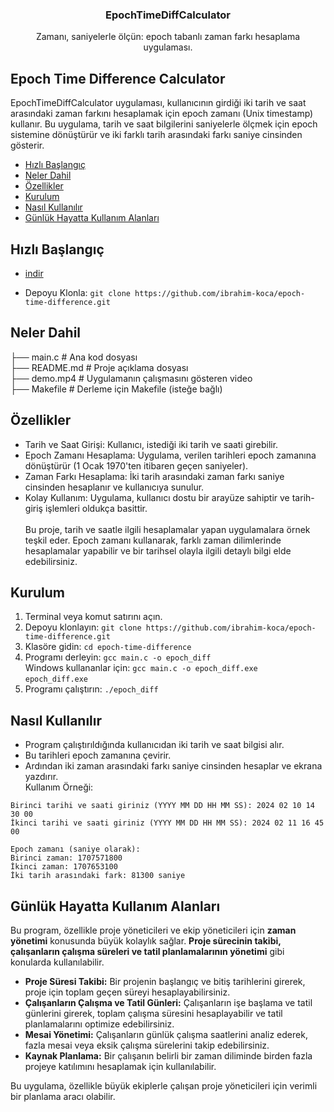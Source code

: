 <h3 align="center">EpochTimeDiffCalculator</h3>
<p align="center">
      Zamanı, saniyelerle ölçün: epoch tabanlı zaman farkı hesaplama uygulaması.

## Epoch Time Difference Calculator
EpochTimeDiffCalculator uygulaması, kullanıcının girdiği iki tarih ve saat arasındaki zaman farkını hesaplamak için epoch zamanı (Unix timestamp) kullanır. Bu uygulama, tarih ve saat bilgilerini saniyelerle ölçmek için epoch sistemine dönüştürür ve iki farklı tarih arasındaki farkı saniye cinsinden gösterir.

- [Hızlı Başlangıç](#hızlı-başlangıç)
- [Neler Dahil](#neler-dahil)
- [Özellikler](#özellikler)
- [Kurulum](#kurulum)
- [Nasıl Kullanılır](#nasıl-kullanılır)
- [Günlük Hayatta Kullanım Alanları](#günlük-hayatta-kullanım-alanları)


## Hızlı Başlangıç

- [indir](https://github.com/ibrahim-koca/epoch-time-difference/archive/refs/heads/main.zip)

- Depoyu Klonla: `git clone https://github.com/ibrahim-koca/epoch-time-difference.git`

## Neler Dahil

├── main.c              # Ana kod dosyası<br>
├── README.md           # Proje açıklama dosyası<br>
├── demo.mp4            # Uygulamanın çalışmasını gösteren video<br>
├── Makefile            # Derleme için Makefile (isteğe bağlı)<br>


## Özellikler

- Tarih ve Saat Girişi: Kullanıcı, istediği iki tarih ve saati girebilir.
- Epoch Zamanı Hesaplama: Uygulama, verilen tarihleri epoch zamanına dönüştürür (1 Ocak 1970'ten itibaren geçen saniyeler).
- Zaman Farkı Hesaplama: İki tarih arasındaki zaman farkı saniye cinsinden hesaplanır ve kullanıcıya sunulur.
- Kolay Kullanım: Uygulama, kullanıcı dostu bir arayüze sahiptir ve tarih-giriş işlemleri oldukça basittir.<br><br>
Bu proje, tarih ve saatle ilgili hesaplamalar yapan uygulamalara örnek teşkil eder. Epoch zamanı kullanarak, farklı zaman dilimlerinde hesaplamalar yapabilir ve bir tarihsel olayla ilgili detaylı bilgi elde edebilirsiniz.

## Kurulum

1. Terminal veya komut satırını açın.
2.  Depoyu klonlayın: `git clone https://github.com/ibrahim-koca/epoch-time-difference.git`
3.  Klasöre gidin: `cd epoch-time-difference`
4.  Programı derleyin: `gcc main.c -o epoch_diff`<br>
Windows kullananlar için: `gcc main.c -o epoch_diff.exe`<br>
`epoch_diff.exe`
5.  Programı çalıştırın: `./epoch_diff`

## Nasıl Kullanılır

- Program çalıştırıldığında kullanıcıdan iki tarih ve saat bilgisi alır.
- Bu tarihleri epoch zamanına çevirir.
- Ardından iki zaman arasındaki farkı saniye cinsinden hesaplar ve ekrana yazdırır.<br>
Kullanım Örneği:<br>
```
Birinci tarihi ve saati giriniz (YYYY MM DD HH MM SS): 2024 02 10 14 30 00
İkinci tarihi ve saati giriniz (YYYY MM DD HH MM SS): 2024 02 11 16 45 00

Epoch zamanı (saniye olarak):
Birinci zaman: 1707571800
İkinci zaman: 1707653100
İki tarih arasındaki fark: 81300 saniye
```
## Günlük Hayatta Kullanım Alanları  

Bu program, özellikle proje yöneticileri ve ekip yöneticileri için **zaman yönetimi** konusunda büyük kolaylık sağlar. **Proje sürecinin takibi, çalışanların çalışma süreleri ve tatil planlamalarının yönetimi** gibi konularda kullanılabilir.  

- **Proje Süresi Takibi:** Bir projenin başlangıç ve bitiş tarihlerini girerek, proje için toplam geçen süreyi hesaplayabilirsiniz.  
- **Çalışanların Çalışma ve Tatil Günleri:** Çalışanların işe başlama ve tatil günlerini girerek, toplam çalışma süresini hesaplayabilir ve tatil planlamalarını optimize edebilirsiniz.  
- **Mesai Yönetimi:** Çalışanların günlük çalışma saatlerini analiz ederek, fazla mesai veya eksik çalışma sürelerini takip edebilirsiniz.  
- **Kaynak Planlama:** Bir çalışanın belirli bir zaman diliminde birden fazla projeye katılımını hesaplamak için kullanılabilir.  

Bu uygulama, özellikle büyük ekiplerle çalışan proje yöneticileri için verimli bir planlama aracı olabilir.  
